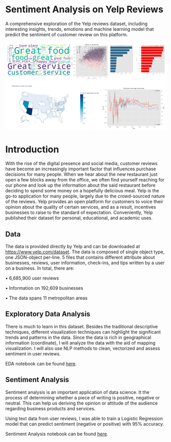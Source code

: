 # Sentiment Analysis on Yelp Reviews
A comprehensive exploration of the Yelp reviews dataset, including interesting insights, trends, emotions and machine learning model that predict the sentiment of customer review on this platform.

![summary](img/summary.png)

# Introduction

With the rise of the digital presence and social media, customer reviews have become an increasingly important factor that influences purchase decisions for many people. When we hear about the new restaurant just open a few blocks away from the office, we often find yourself reaching for our phone and look up the information about the said restaurant before deciding to spend some money on a hopefully delicious meal. Yelp is the go-to application for many people, largely due to the crowd-sourced nature of the reviews. Yelp provides an open platform for customers to voice their opinion about the quality of certain services, and as a result, incentives businesses to raise to the standard of expectation. Conveniently, Yelp published their dataset for personal, educational, and academic uses.


## Data
The data is provided directly by Yelp and can be downloaded at https://www.yelp.com/dataset. The data is composed of single object type, one JSON-object per-line. 5 files that contains different attribute about businesses, reviews, user information, check-ins, and tips written by a user on a business. In total, there are:

• 6,685,900 user reviews

• Information on 192,609 businesses

• The data spans 11 metropolitan areas

## Exploratory Data Analysis
There is much to learn in this dataset. Besides the traditional descriptive techniques, different visualization techniques can highlight the significant trends and patterns in the data. Since the data is rich in geographical information (coordinate), I will analyze the data with the aid of mapping visualization. I will also use NLP methods to clean, vectorized and assess sentiment in user reviews.

EDA notebook can be found [here]().

## Sentiment Analysis
Sentiment analysis is an important application of data science. It the process of determining whether a piece of writing is positive, negative or neutral. This can help us deriving the opinion or attitude of the audience regarding business products and services. 

Using text data from user reviews, I was able to train a Logistic Regression model that can predict sentiment (negative or positive) with 95% accuracy. 

Sentiment Analysis notebook can be found [here]().
